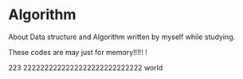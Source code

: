 # Algorithm
About Data structure and Algorithm written by myself while studying.

These codes are may just for memory!!!!! !

223
2222222222222222222222222222
world



